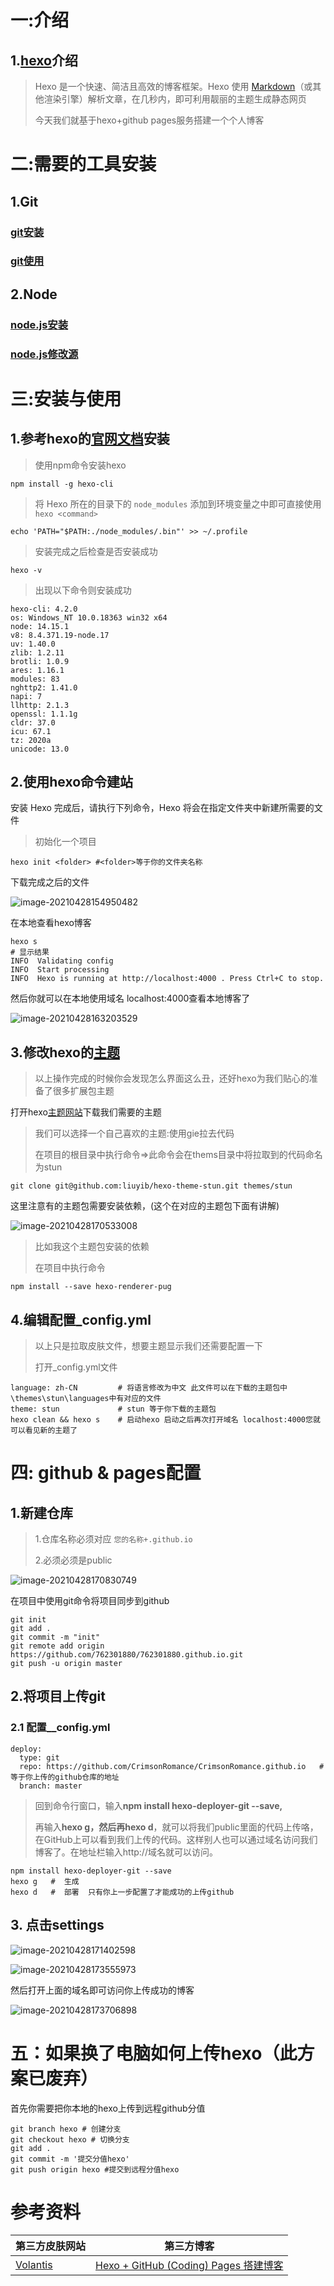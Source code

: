 #  一:介绍

## 1.[hexo](https://hexo.io/zh-cn/)介绍

> Hexo 是一个快速、简洁且高效的博客框架。Hexo 使用 [Markdown](http://daringfireball.net/projects/markdown/)（或其他渲染引擎）解析文章，在几秒内，即可利用靓丽的主题生成静态网页
>
> 今天我们就基于hexo+github pages服务搭建一个个人博客

#  二:需要的工具安装

## 1.Git

   ### [git安装](https://www.cnblogs.com/yaoliuyang/p/13359382.html)

### [git使用](https://www.cnblogs.com/yaoliuyang/p/13052292.html) 

## 2.Node

### [node.js安装](https://www.cnblogs.com/yaoliuyang/p/12652005.html)

### [node.js修改源](https://www.cnblogs.com/yaoliuyang/p/12689814.html)



# 三:安装与使用

##  1.参考hexo的[官网文档](https://hexo.io/zh-cn/docs/)安装

> 使用npm命令安装hexo

```shell
npm install -g hexo-cli 
```

> 将 Hexo 所在的目录下的 `node_modules` 添加到环境变量之中即可直接使用 `hexo <command>`

```shell
echo 'PATH="$PATH:./node_modules/.bin"' >> ~/.profile
```

> 安装完成之后检查是否安装成功

```shell
hexo -v
```

> 出现以下命令则安装成功

```shell
hexo-cli: 4.2.0
os: Windows_NT 10.0.18363 win32 x64
node: 14.15.1
v8: 8.4.371.19-node.17
uv: 1.40.0
zlib: 1.2.11
brotli: 1.0.9
ares: 1.16.1
modules: 83
nghttp2: 1.41.0
napi: 7
llhttp: 2.1.3
openssl: 1.1.1g
cldr: 37.0
icu: 67.1
tz: 2020a
unicode: 13.0

```

## 2.使用hexo命令建站

安装 Hexo 完成后，请执行下列命令，Hexo 将会在指定文件夹中新建所需要的文件

> 初始化一个项目

```shell
hexo init <folder> #<folder>等于你的文件夹名称
```

下载完成之后的文件

![image-20210428154950482](https://yaoliuyang-blog-images.oss-cn-beijing.aliyuncs.com/blogImages/image-20210428154950482.png)

在本地查看hexo博客

```shell
hexo s
# 显示结果
INFO  Validating config
INFO  Start processing
INFO  Hexo is running at http://localhost:4000 . Press Ctrl+C to stop.
```

然后你就可以在本地使用域名 localhost:4000查看本地博客了

![image-20210428163203529](https://yaoliuyang-blog-images.oss-cn-beijing.aliyuncs.com/blogImages/image-20210428163203529.png)

## 3.修改hexo的[主题](https://hexo.io/themes/)

> 以上操作完成的时候你会发现怎么界面这么丑，还好hexo为我们贴心的准备了很多扩展包主题

打开hexo[主题网站](https://hexo.io/themes/)下载我们需要的主题

> 我们可以选择一个自己喜欢的主题:使用gie拉去代码
>
> 在项目的根目录中执行命令=>此命令会在thems目录中将拉取到的代码命名为stun

```shell
git clone git@github.com:liuyib/hexo-theme-stun.git themes/stun
```

这里注意有的主题包需要安装依赖，(这个在对应的主题包下面有讲解)

![image-20210428170533008](https://yaoliuyang-blog-images.oss-cn-beijing.aliyuncs.com/blogImages/image-20210428170533008.png)

> 比如我这个主题包安装的依赖
>
> 在项目中执行命令

```shell
npm install --save hexo-renderer-pug
```



## 4.编辑配置_config.yml

> 以上只是拉取皮肤文件，想要主题显示我们还需要配置一下
>
> 打开_config.yml文件

```shell
language: zh-CN         # 将语言修改为中文 此文件可以在下载的主题包中\themes\stun\languages中有对应的文件
theme: stun             # stun 等于你下载的主题包
hexo clean && hexo s    # 启动hexo 启动之后再次打开域名 localhost:4000您就可以看见新的主题了
```

# 四: github & pages配置

## 1.新建仓库

> 1.仓库名称必须对应  `您的名称+.github.io`
>
> 2.必须必须是public

![image-20210428170830749](https://yaoliuyang-blog-images.oss-cn-beijing.aliyuncs.com/blogImages/image-20210428170830749.png)

在项目中使用git命令将项目同步到github

```shell
git init
git add .
git commit -m "init"
git remote add origin https://github.com/762301880/762301880.github.io.git
git push -u origin master
```

## 2.将项目上传git

### 2.1  配置__config.yml

```shell
deploy:
  type: git
  repo: https://github.com/CrimsonRomance/CrimsonRomance.github.io   #等于你上传的github仓库的地址
  branch: master
```



> 回到命令行窗口，输入**npm install hexo-deployer-git --save,**
>
> 再输入**hexo g，**然后再**hexo d**，就可以将我们public里面的代码上传咯，在GitHub上可以看到我们上传的代码。这样别人也可以通过域名访问我们博客了。在地址栏输入http://域名就可以访问。

```shell
npm install hexo-deployer-git --save
hexo g   #  生成
hexo d   #  部署  只有你上一步配置了才能成功的上传github
```





## 3. 点击settings

![image-20210428171402598](https://yaoliuyang-blog-images.oss-cn-beijing.aliyuncs.com/blogImages/image-20210428171402598.png)

![image-20210428173555973](https://yaoliuyang-blog-images.oss-cn-beijing.aliyuncs.com/blogImages/image-20210428173555973.png)



然后打开上面的域名即可访问你上传成功的博客

![image-20210428173706898](https://yaoliuyang-blog-images.oss-cn-beijing.aliyuncs.com/blogImages/image-20210428173706898.png)





# 五：如果换了电脑如何上传hexo（此方案已废弃）

首先你需要把你本地的hexo上传到远程github分值 

```shell
git branch hexo # 创建分支
git checkout hexo # 切换分支
git add .
git commit -m '提交分值hexo' 
git push origin hexo #提交到远程分值hexo
```

# 参考资料

| 第三方皮肤网站                                          | 第三方博客                                                   |
| ------------------------------------------------------- | ------------------------------------------------------------ |
| [Volantis](https://volantis.js.org/v5/getting-started/) | [Hexo + GitHub (Coding) Pages 搭建博客](https://github.com/HarleyWang93/blog/issues/1) |

